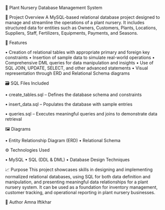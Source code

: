 🌿 Plant Nursery Database Management System

📁 Project Overview
A MySQL-based relational database project designed to manage and streamline the operations of a plant nursery. It includes structured data for entities such as Owners, Customers, Plants, Locations, Suppliers, Staff, Fertilizers, Equipments, Payments, and Seasons.

📌 Features

• Creation of relational tables with appropriate primary and foreign key constraints
• Insertion of sample data to simulate real-world operations
• Comprehensive DML queries for data manipulation and insights
• Use of SQL JOIN, UPDATE, SELECT, and other advanced statements
• Visual representation through ERD and Relational Schema diagrams

🗃️ SQL Files Included

• create_tables.sql – Defines the database schema and constraints

• insert_data.sql – Populates the database with sample entries

• queries.sql – Executes meaningful queries and joins to demonstrate data retrieval

🖼️ Diagrams

• Entity Relationship Diagram (ERD)
• Relational Schema

⚙️ Technologies Used

• MySQL
• SQL (DDL & DML)
• Database Design Techniques

📈 Purpose
This project showcases skills in designing and implementing normalized relational databases, using SQL for both data definition and manipulation, and presenting meaningful data relationships for a plant nursery system. It can be used as a foundation for inventory management, customer tracking, and operational reporting in plant nursery businesses.

📎 Author
Amna Iftikhar
